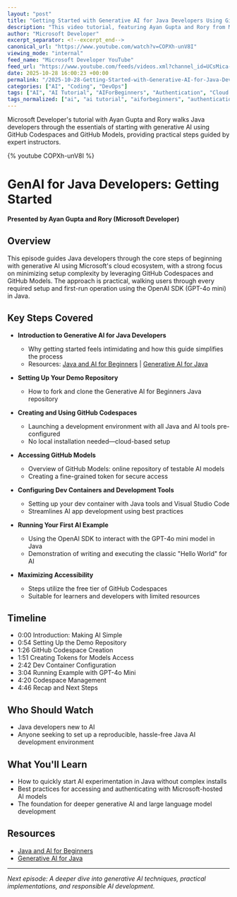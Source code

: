 ```yaml
---
layout: "post"
title: "Getting Started with Generative AI for Java Developers Using GitHub Codespaces"
description: "This video tutorial, featuring Ayan Gupta and Rory from Microsoft, provides a step-by-step guide for Java developers looking to start their journey with generative AI. The session covers essential setup steps, including using GitHub Codespaces for a hassle-free development environment, accessing GitHub Models, and running your first AI demo project with OpenAI's GPT-4o mini model. Viewers learn how to configure their development container, create authentication tokens, and experiment with large language models—all utilizing Microsoft's cloud and AI tools. Ideal for beginners, the episode sets a solid foundation for future, deeper explorations into generative AI and responsible AI development."
author: "Microsoft Developer"
excerpt_separator: <!--excerpt_end-->
canonical_url: "https://www.youtube.com/watch?v=COPXh-unV8I"
viewing_mode: "internal"
feed_name: "Microsoft Developer YouTube"
feed_url: "https://www.youtube.com/feeds/videos.xml?channel_id=UCsMica-v34Irf9KVTh6xx-g"
date: 2025-10-28 16:00:23 +00:00
permalink: "/2025-10-28-Getting-Started-with-Generative-AI-for-Java-Developers-Using-GitHub-Codespaces.html"
categories: ["AI", "Coding", "DevOps"]
tags: ["AI", "AI Tutorial", "AIForBeginners", "Authentication", "Cloud Development", "CloudDevelopment", "Coding", "Dev Container", "DevContainers", "DevOps", "Generative AI", "GenerativeAI", "GitHub Codespaces", "GitHub Models", "GitHubCodespaces", "GitHubModels", "GPT 4o", "GPT4", "Java", "Java Development", "JavaDevelopment", "JavaTutorial", "Large Language Models", "OpenAI", "OpenAI SDK", "Videos", "VS Code"]
tags_normalized: ["ai", "ai tutorial", "aiforbeginners", "authentication", "cloud development", "clouddevelopment", "coding", "dev container", "devcontainers", "devops", "generative ai", "generativeai", "github codespaces", "github models", "githubcodespaces", "githubmodels", "gpt 4o", "gpt4", "java", "java development", "javadevelopment", "javatutorial", "large language models", "openai", "openai sdk", "videos", "vs code"]
---
```


Microsoft Developer's tutorial with Ayan Gupta and Rory walks Java developers through the essentials of starting with generative AI using GitHub Codespaces and GitHub Models, providing practical steps guided by expert instructors.<!--excerpt_end-->

{% youtube COPXh-unV8I %}

# GenAI for Java Developers: Getting Started

**Presented by Ayan Gupta and Rory (Microsoft Developer)**

## Overview

This episode guides Java developers through the core steps of beginning with generative AI using Microsoft's cloud ecosystem, with a strong focus on minimizing setup complexity by leveraging GitHub Codespaces and GitHub Models. The approach is practical, walking users through every required setup and first-run operation using the OpenAI SDK (GPT-4o mini) in Java.

## Key Steps Covered

- **Introduction to Generative AI for Java Developers**
  - Why getting started feels intimidating and how this guide simplifies the process
  - Resources: [Java and AI for Beginners](https://aka.ms/JavaAndAIForBeginners) | [Generative AI for Java](https://aka.ms/genaijava)

- **Setting Up Your Demo Repository**
  - How to fork and clone the Generative AI for Beginners Java repository

- **Creating and Using GitHub Codespaces**
  - Launching a development environment with all Java and AI tools pre-configured
  - No local installation needed—cloud-based setup

- **Accessing GitHub Models**
  - Overview of GitHub Models: online repository of testable AI models
  - Creating a fine-grained token for secure access

- **Configuring Dev Containers and Development Tools**
  - Setting up your dev container with Java tools and Visual Studio Code
  - Streamlines AI app development using best practices

- **Running Your First AI Example**
  - Using the OpenAI SDK to interact with the GPT-4o mini model in Java
  - Demonstration of writing and executing the classic "Hello World" for AI

- **Maximizing Accessibility**
  - Steps utilize the free tier of GitHub Codespaces
  - Suitable for learners and developers with limited resources

## Timeline

- 0:00 Introduction: Making AI Simple
- 0:54 Setting Up the Demo Repository
- 1:26 GitHub Codespace Creation
- 1:51 Creating Tokens for Models Access
- 2:42 Dev Container Configuration
- 3:04 Running Example with GPT-4o Mini
- 4:20 Codespace Management
- 4:46 Recap and Next Steps

## Who Should Watch

- Java developers new to AI
- Anyone seeking to set up a reproducible, hassle-free Java AI development environment

## What You'll Learn

- How to quickly start AI experimentation in Java without complex installs
- Best practices for accessing and authenticating with Microsoft-hosted AI models
- The foundation for deeper generative AI and large language model development

## Resources

- [Java and AI for Beginners](https://aka.ms/JavaAndAIForBeginners)
- [Generative AI for Java](https://aka.ms/genaijava)

---

*Next episode: A deeper dive into generative AI techniques, practical implementations, and responsible AI development.*
